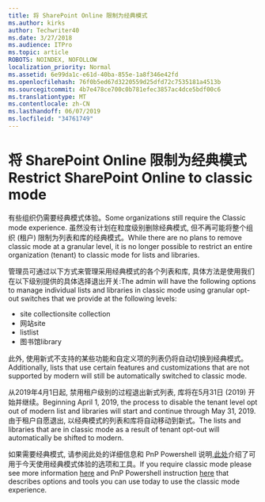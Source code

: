 ```yaml
---
title: 将 SharePoint Online 限制为经典模式
ms.author: kirks
author: Techwriter40
ms.date: 3/27/2018
ms.audience: ITPro
ms.topic: article
ROBOTS: NOINDEX, NOFOLLOW
localization_priority: Normal
ms.assetid: 6e99da1c-e61d-40ba-855e-1a8f346e42fd
ms.openlocfilehash: 76f0b5ed67d3220559d25dfd72c7535181a4513b
ms.sourcegitcommit: 4b7e478ce700c0b781efec3857ac4dce5bdf00c6
ms.translationtype: MT
ms.contentlocale: zh-CN
ms.lasthandoff: 06/07/2019
ms.locfileid: "34761749"
---
```

# <a name="restrict-sharepoint-online-to-classic-mode"></a><span data-ttu-id="b5daf-102">将 SharePoint Online 限制为经典模式</span><span class="sxs-lookup"><span data-stu-id="b5daf-102">Restrict SharePoint Online to classic mode</span></span>

<span data-ttu-id="b5daf-103">有些组织仍需要经典模式体验。</span><span class="sxs-lookup"><span data-stu-id="b5daf-103">Some organizations still require the Classic mode experience.</span></span> <span data-ttu-id="b5daf-104">虽然没有计划在粒度级别删除经典模式, 但不再可能将整个组织 (租户) 限制为列表和库的经典模式。</span><span class="sxs-lookup"><span data-stu-id="b5daf-104">While there are no plans to remove classic mode at a granular level, it is no longer possible to restrict an entire organization (tenant) to classic mode for lists and libraries.</span></span>

<span data-ttu-id="b5daf-105">管理员可通过以下方式来管理采用经典模式的各个列表和库, 具体方法是使用我们在以下级别提供的具体选择退出开关:</span><span class="sxs-lookup"><span data-stu-id="b5daf-105">The admin will have the following options to manage individual lists and libraries in classic mode using granular opt-out switches that we provide at the following levels:</span></span>

- <span data-ttu-id="b5daf-106">site collection</span><span class="sxs-lookup"><span data-stu-id="b5daf-106">site collection</span></span>
- <span data-ttu-id="b5daf-107">网站</span><span class="sxs-lookup"><span data-stu-id="b5daf-107">site</span></span>
- <span data-ttu-id="b5daf-108">list</span><span class="sxs-lookup"><span data-stu-id="b5daf-108">list</span></span>
- <span data-ttu-id="b5daf-109">图书馆</span><span class="sxs-lookup"><span data-stu-id="b5daf-109">library</span></span>

<span data-ttu-id="b5daf-110">此外, 使用新式不支持的某些功能和自定义项的列表仍将自动切换到经典模式。</span><span class="sxs-lookup"><span data-stu-id="b5daf-110">Additionally, lists that use certain features and customizations that are not supported by modern will still be automatically switched to classic mode.</span></span>

<span data-ttu-id="b5daf-111">从2019年4月1日起, 禁用租户级别的过程退出新式列表, 库将在5月31日 (2019) 开始并继续。</span><span class="sxs-lookup"><span data-stu-id="b5daf-111">Beginning April 1, 2019, the process to disable the tenant level opt out of modern list and libraries will start and continue through May 31, 2019.</span></span>  <span data-ttu-id="b5daf-112">由于租户自愿退出, 以经典模式的列表和库将自动移动到新式。</span><span class="sxs-lookup"><span data-stu-id="b5daf-112">The lists and libraries that are in classic mode as a result of tenant opt-out will automatically be shifted to modern.</span></span>

<span data-ttu-id="b5daf-113">如果需要经典模式, 请参阅此处的[](https://techcommunity.microsoft.com/t5/Microsoft-SharePoint-Blog/Delivering-SharePoint-modern-experiences/ba-p/315023)详细信息和 PnP Powershell 说明,[此处](https://docs.microsoft.com/sharepoint/dev/transform/modernize-userinterface-lists-and-libraries-optout)介绍了可用于今天使用经典模式体验的选项和工具。</span><span class="sxs-lookup"><span data-stu-id="b5daf-113">If you require classic mode please see more information [here](https://techcommunity.microsoft.com/t5/Microsoft-SharePoint-Blog/Delivering-SharePoint-modern-experiences/ba-p/315023) and PnP Powershell instruction [here](https://docs.microsoft.com/sharepoint/dev/transform/modernize-userinterface-lists-and-libraries-optout) that describes options and tools you can use today to use the classic mode experience.</span></span>
